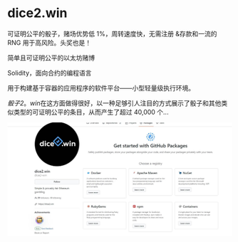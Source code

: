 # dice2.win

可证明公平的骰子，赌场优势低 1%，周转速度快，无需注册 &amp;存款和一流的 RNG 用于高风险。头奖也是！

简单且可证明公平的以太坊赌博

Solidity，面向合约的编程语言

用于构建基于容器的应用程序的软件平台——小型轻量级执行环境。

*骰子2*。*win*在这方面做得很好，以一种足够引人注目的方式展示了骰子和其他类似类型的可证明公平的条目，从而产生了超过 40,000 个...



![1](1.jpg)
